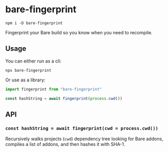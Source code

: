 # bare-fingerprint

`npm i -D bare-fingerprint`

Fingerprint your Bare build so you know when you need to recompile.

## Usage

You can either run as a cli:

`npx bare-fingerprint`

Or use as a library:

```typescript
import fingerprint from "bare-fingerprint"

const hashString = await fingerprint(process.cwd())
```

## API

### `const hashString = await fingerprint(cwd = process.cwd())`

Recursively walks projects (`cwd`) dependency tree looking for Bare addons, compiles a list of addons, and then hashes it with SHA-1.
